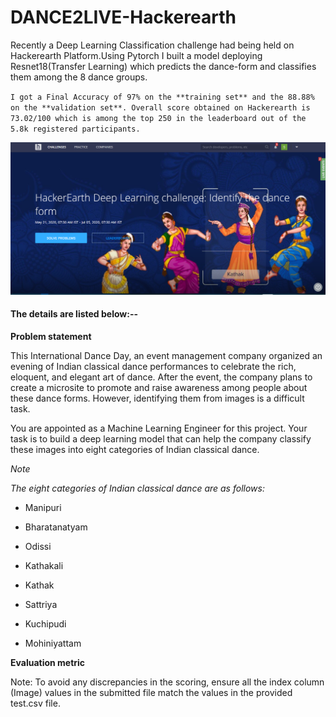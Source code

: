 # DANCE2LIVE-Hackerearth
Recently a Deep Learning Classification challenge had being held on Hackerearth Platform.Using Pytorch I built a model deploying Resnet18(Transfer Learning) which predicts the dance-form and classifies them among the 8 dance groups.

``
I got a Final Accuracy of 97% on the **training set** and the 88.88% on the **validation set**.
Overall score obtained on Hackerearth is 73.02/100 which is among the top 250 in the leaderboard out of the 5.8k registered participants.
``

![](https://github.com/sd2001/DANCE2LIVE-Hackerearth/blob/master/deep_dance.png)

#### The details are listed below:--

**Problem statement**

This International Dance Day, an event management company organized an evening of Indian classical dance performances to celebrate the rich, eloquent, and elegant art of dance. After the event, the company plans to create a microsite to promote and raise awareness among people about these dance forms. However, identifying them from images is a difficult task.

You are appointed as a Machine Learning Engineer for this project. Your task is to build a deep learning model that can help the company classify these images into eight categories of Indian classical dance.

*Note*

*The eight categories of Indian classical dance are as follows:*

- Manipuri

- Bharatanatyam

- Odissi

- Kathakali

- Kathak

- Sattriya

- Kuchipudi

- Mohiniyattam


**Evaluation metric**

Note: To avoid any discrepancies in the scoring, ensure all the index column (Image) values in the submitted file match the values in the provided test.csv file.


